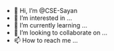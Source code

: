- 👋 Hi, I’m @CSE-Sayan
- 👀 I’m interested in ...
- 🌱 I’m currently learning ...
- 💞️ I’m looking to collaborate on ...
- 📫 How to reach me ...

<!---
CSE-Sayan/CSE-Sayan is a ✨ special ✨ repository because its `README.md` (this file) appears on your GitHub profile.
You can click the Preview link to take a look at your changes.
--->
